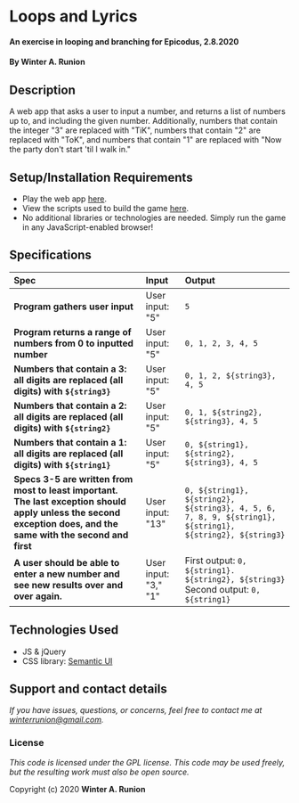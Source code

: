 # Loops and Lyrics

#### An exercise in looping and branching for Epicodus, 2.8.2020

#### By **Winter A. Runion**

## Description

A web app that asks a user to input a number, and returns a list of numbers up to, and including the given number. Additionally, numbers that contain the integer "3" are replaced with "TiK", numbers that contain "2" are replaced with "ToK", and numbers that contain "1" are replaced with "Now the party don't start 'til I walk in."


## Setup/Installation Requirements

* Play the web app [here](https://wrunion.github.io/my-project/).
* View the scripts used to build the game [here](https://github.com/wrunion/my-project/blob/master/js/scripts.js).
* No additional libraries or technologies are needed. Simply run the game in any JavaScript-enabled browser!

## Specifications
|Spec | Input | Output |
| :---------------------------       | :------------------ | :------------------|
| **Program gathers user input** | User input: "5" |`5` |
| **Program returns a range of numbers from 0 to inputted number** | User input: "5" | `0, 1, 2, 3, 4, 5` |
| **Numbers that contain a 3: all digits are replaced (all digits) with `${string3}`** | User input: "5" |  `0, 1, 2, ${string3}, 4, 5` |
| **Numbers that contain a 2: all digits are replaced (all digits) with `${string2}`** | User input: "5" | `0, 1, ${string2}, ${string3}, 4, 5` |
| **Numbers that contain a 1: all digits are replaced (all digits) with `${string1}`** | User input: "5" | `0, ${string1}, ${string2}, ${string3}, 4, 5` |
| **Specs 3-5 are written from most to least important. The last exception should apply unless the second exception does, and the same with the second and first** | User input: "13" | `0, ${string1}, ${string2}, ${string3}, 4, 5, 6, 7, 8, 9, ${string1}, ${string1}, ${string2}, ${string3}` |
| **A user should be able to enter a new number and see new results over and over again.** | User input: "3," "1" | First output: `0, ${string1}. ${string2}, ${string3}` Second output: `0, ${string1}`
 
 ## Technologies Used

* JS & jQuery
* CSS library: [Semantic UI](https://semantic-ui.com/)

## Support and contact details

_If you have issues, questions, or concerns, feel free to contact me at winterrunion@gmail.com._

### License

_This code is licensed under the GPL license. This code may be used freely, but the resulting work must also be open source._

Copyright (c) 2020 **Winter A. Runion**
